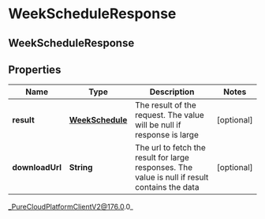 # WeekScheduleResponse

## WeekScheduleResponse

## Properties

|Name | Type | Description | Notes|
|------------ | ------------- | ------------- | -------------|
| **result** | [**WeekSchedule**](WeekSchedule) | The result of the request. The value will be null if response is large | [optional] |
| **downloadUrl** | **String** | The url to fetch the result for large responses. The value is null if result contains the data | [optional] |



_PureCloudPlatformClientV2@176.0.0_
